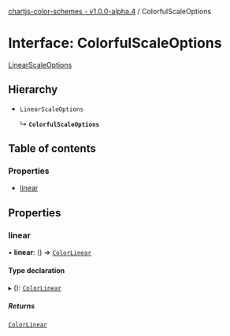 [chartjs-color-schemes - v1.0.0-alpha.4](../README.md) / ColorfulScaleOptions

# Interface: ColorfulScaleOptions

[LinearScaleOptions](https://www.chartjs.org/docs/latest/api/#linearscaleoptions)

## Hierarchy

- `LinearScaleOptions`

  ↳ **`ColorfulScaleOptions`**

## Table of contents

### Properties

- [linear](ColorfulScaleOptions.md#linear)

## Properties

### linear

• **linear**: () => [`ColorLinear`](../README.md#colorlinear)

#### Type declaration

▸ (): [`ColorLinear`](../README.md#colorlinear)

##### Returns

[`ColorLinear`](../README.md#colorlinear)
